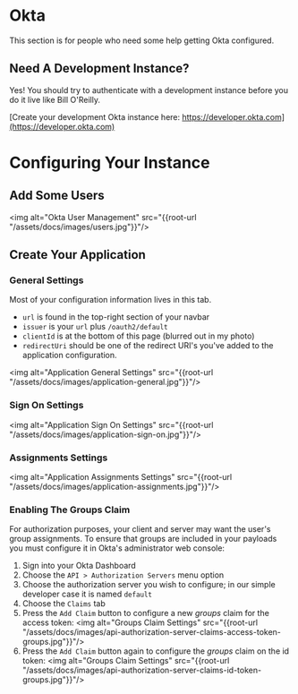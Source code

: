 # Okta

This section is for people who need some help getting Okta configured.

## Need A Development Instance?

Yes!  You should try to authenticate with a development instance before you do
it live like Bill O'Reilly.

[Create your development Okta instance here: https://developer.okta.com](https://developer.okta.com)

# Configuring Your Instance

## Add Some Users

<img alt="Okta User Management" src="{{root-url "/assets/docs/images/users.jpg"}}"/>

## Create Your Application

### General Settings

Most of your configuration information lives in this tab.

* `url` is found in the top-right section of your navbar
* `issuer` is your `url` plus `/oauth2/default`
* `clientId` is at the bottom of this page (blurred out in my photo)
* `redirectUri` should be one of the redirect URI's you've added to the application
configuration.

<img alt="Application General Settings" src="{{root-url "/assets/docs/images/application-general.jpg"}}"/>

### Sign On Settings

<img alt="Application Sign On Settings" src="{{root-url "/assets/docs/images/application-sign-on.jpg"}}"/>

### Assignments Settings

<img alt="Application Assignments Settings" src="{{root-url "/assets/docs/images/application-assignments.jpg"}}"/>

### Enabling The Groups Claim

For authorization purposes, your client and server may want the
user's group assignments.  To ensure that groups are included in
your payloads you must configure it in Okta's administrator web console:

1. Sign into your Okta Dashboard
1. Choose the `API > Authorization Servers` menu option
1. Choose the authorization server you wish to configure; in our
simple developer case it is named `default`
1. Choose the `Claims` tab
1. Press the `Add Claim` button to configure a new _groups_
claim for the access token:
<img alt="Groups Claim Settings" src="{{root-url "/assets/docs/images/api-authorization-server-claims-access-token-groups.jpg"}}"/>
1. Press the `Add Claim` button again to configure the _groups_ claim on the id token:
<img alt="Groups Claim Settings" src="{{root-url "/assets/docs/images/api-authorization-server-claims-id-token-groups.jpg"}}"/>
